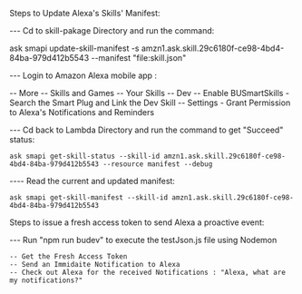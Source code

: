 Steps to Update Alexa's Skills' Manifest:

--- Cd to skill-pakage Directory and run the command:

ask smapi update-skill-manifest -s amzn1.ask.skill.29c6180f-ce98-4bd4-84ba-979d412b5543 --manifest "file:skill.json"

--- Login to Amazon Alexa mobile app :

-- More
-- Skills and Games
-- Your Skills
-- Dev
-- Enable BUSmartSkills - Search the Smart Plug and Link the Dev Skill
-- Settings - Grant Permission to Alexa's Notifications and Reminders

--- Cd back to Lambda Directory and run the command to get "Succeed" status:

    ask smapi get-skill-status --skill-id amzn1.ask.skill.29c6180f-ce98-4bd4-84ba-979d412b5543 --resource manifest --debug

---- Read the current and updated manifest:

    ask smapi get-skill-manifest --skill-id amzn1.ask.skill.29c6180f-ce98-4bd4-84ba-979d412b5543

Steps to issue a fresh access token to send Alexa a proactive event:

--- Run "npm run budev" to execute the testJson.js file using Nodemon

    -- Get the Fresh Access Token
    -- Send an Immidaite Notification to Alexa
    -- Check out Alexa for the received Notifications : "Alexa, what are my notifications?"
